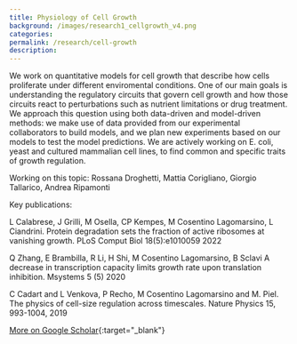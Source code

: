 ```yaml
---
title: Physiology of Cell Growth
background: /images/research1_cellgrowth_v4.png
categories: 
permalink: /research/cell-growth
description:
---
```


We work on quantitative models for cell growth that describe how cells proliferate under different enviromental conditions. One of our main goals is understanding the regulatory circuits that govern cell growth and how those circuits react to perturbations such as nutrient limitations or drug treatment. We approach this question using both data-driven and model-driven methods: we make use of data provided from our experimental collaborators to build models, and we plan new experiments based on our models to test the model predictions. We are actively working on E. coli, yeast and cultured mammalian cell lines, to find common and specific traits of growth regulation.

Working on this topic: Rossana Droghetti, Mattia Corigliano, Giorgio Tallarico, Andrea Ripamonti

Key publications:

L Calabrese, J Grilli, M Osella, CP Kempes, M Cosentino Lagomarsino, L Ciandrini. Protein degradation sets the fraction of active ribosomes at vanishing growth. PLoS Comput Biol 18(5):e1010059 2022

Q Zhang, E Brambilla, R Li, H Shi, M Cosentino Lagomarsino, B Sclavi A decrease in transcription capacity limits growth rate upon translation inhibition. Msystems 5 (5) 2020

C Cadart and L Venkova, P Recho, M Cosentino Lagomarsino and M. Piel. The physics of cell-size regulation across timescales. Nature Physics 15, 993-1004, 2019

[More on Google Scholar](https://scholar.google.com/citations?user=jJ0S7vUAAAAJ 'Google Scholar'){:target="_blank"}
